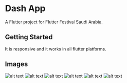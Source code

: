 # Dash App

A Flutter project for Flutter Festival Saudi Arabia.

## Getting Started
It is responsive and it works in all flutter platforms.


## Images
![alt text](https://github.com/PRQAE/FlutterFestival/blob/main/assets/WhatsApp%20Image%202022-02-20%20at%209.18.29%20PM%20(1).jpeg)
![alt text](https://github.com/PRQAE/FlutterFestival/blob/main/assets/WhatsApp%20Image%202022-02-20%20at%209.18.29%20PM.jpeg)
![alt text](https://github.com/PRQAE/FlutterFestival/blob/main/assets/WhatsApp%20Image%202022-02-20%20at%209.18.28%20PM.jpeg)
![alt text](https://github.com/PRQAE/FlutterFestival/blob/main/assets/WhatsApp%20Image%202022-02-20%20at%209.18.27%20PM%20(1).jpeg)
![alt text](https://github.com/PRQAE/FlutterFestival/blob/main/assets/WhatsApp%20Image%202022-02-20%20at%209.18.27%20PM.jpeg)
![alt text](https://github.com/PRQAE/FlutterFestival/blob/main/assets/WhatsApp%20Image%202022-02-20%20at%209.18.26%20PM.jpeg)
